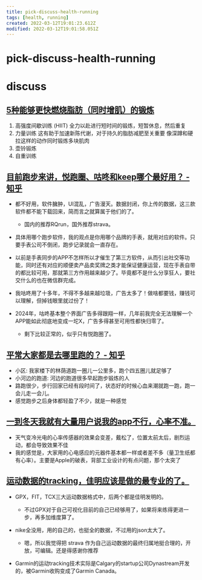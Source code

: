 ```yaml
---
title: pick-discuss-health-running
tags: [health, running]
created: 2022-03-12T19:01:23.612Z
modified: 2022-03-12T19:01:58.051Z
---
```


# pick-discuss-health-running

# discuss

## 

## 

## [5种能够更快燃烧脂肪（同时增肌）的锻炼](https://x.com/yfx0202/status/1905626600022179887)

1. 高强度间歇训练 (HIIT)
全力以赴进行短时间的锻炼，短暂休息，然后重复
2. 力量训练 这有助于加速新陈代谢，对于持久的脂肪减肥至关重要 像深蹲和硬拉这样的动作同时锻炼多块肌肉
3. 壶铃锻炼
4. 自重训练

## [目前跑步来讲，悦跑圈、咕咚和keep哪个最好用？ - 知乎](https://www.zhihu.com/question/59649504/answers/updated)

- 都不好用，软件臃肿，UI混乱，广告漫天。数据封闭，你上传的数据，这三款软件都不能下载回来，简而言之就算属于他们的了。
  - 国内的推荐RQrun，国外推荐strava。

- 具体用哪个跑步软件，我的观点是你用哪个品牌的手表，就用对应的软件。只要手表公司不倒闭，跑步记录就会一直存在。
- 以前是手表同步的APP不怎样所以才催生了第三方软件，从而引出社交等功能，同时还有对应的顺便卖产品卖奖牌之类才能保证健康运营，现在手表自带的都比较可用，那就第三方作用越来越少了。毕竟都不是什么分享狂人，要社交什么的也在微信群完成。

- 我咕咚用了十多年，不得不多越来越垃圾，广告太多了！做啥都要钱，赚钱可以理解，但掉钱眼里就过份了！
- 2024年，咕咚基本整个界面广告多得跟翔一样，几年前我完全无法理解一个APP能如此彻底地变成一坨X，广告多得甚至可用性都快归零了。
  - 剩下比较正常的，似乎只有悦跑圈了。

## [平常大家都是去哪里跑的？ - 知乎](https://www.zhihu.com/question/581017761)

- 小区: 我家楼下的林荫道跑一圈儿一公里多，跑个四五圈儿就足够了
- 小河边的跑道: 河边的跑道很多早起跑步锻炼的人
- 路跑很少，步行回家已经有段时间了，状态好的时候心血来潮就跑一跑，跑一会儿走一会儿。
- 感觉跑步之后身体都轻盈了不少，就是一种感觉

## [一到冬天我就有大量用户说我的app不行，心率不准。](https://twitter.com/haozes/status/1718460004750315553)

- 天气变冷光电的心率传感器的效果会变差，戴松了，位置太前太后，剧烈运动，都会导致效果不佳
- 我的感觉是，大家用的心电感应的元器件基本都一样或者差不多（量卫生纸都有心率）。主要是Apple的破表，背部工业设计的有点问题，那个太突了

## [运动数据的tracking，佳明应该是做的最专业的了。](https://twitter.com/geekplux/status/1317714349641719808)

- GPX，FIT，TCX三大运动数据格式中，后两个都是佳明发明的。
  - 不过GPX对于自己可视化目前的自己已经够用了，如果将来练得更进一步，再多加维度算了。

- nike全没用，用的自己的，也挺全的数据，不过用的json太大了。
  - 嗯，所以我觉得把 strava 作为自己运动数据的最终归属地挺合理的，开放，可编辑。还是得感谢你推荐
- Garmin的运动tracking技术实际是Calgary的startup公司Dynastream开发的，被Garmin收购变成了Garmin Canada。
